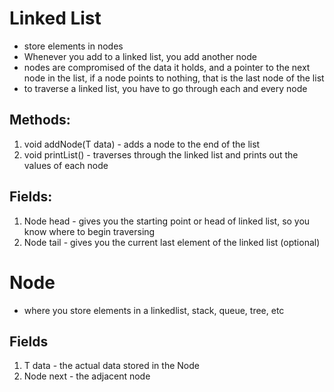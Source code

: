 # Linked List

- store elements in nodes
- Whenever you add to a linked list, you add another node
- nodes are compromised of the data it holds, and a pointer to the next node in the list, if a node points to nothing, that is the last node of the list
- to traverse a linked list, you have to go through each and every node

## Methods:

1. void addNode(T data) - adds a node to the end of the list
2. void printList() - traverses through the linked list and prints out the values of each node

## Fields:

1. Node<T> head - gives you the starting point or head of linked list, so you know where to begin traversing
2. Node<T> tail - gives you the current last element of the linked list (optional)

# Node

- where you store elements in a linkedlist, stack, queue, tree, etc

## Fields

1. T data - the actual data stored in the Node
2. Node<T> next - the adjacent node